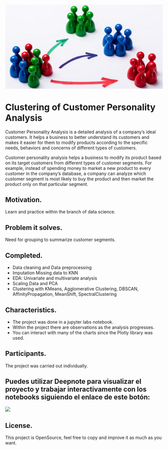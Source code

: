 [<img src="images/front_page.jpeg" width="900" target="_blank" alt="Click to go to this project's GitHub repository" title="Click to go to this project's GitHub repository"/>](https://github.com/AAZG/Clustering-of-Customer-Personality-Analysis)

# Clustering of Customer Personality Analysis

Customer Personality Analysis is a detailed analysis of a company’s ideal customers. It helps a business to better understand its customers and makes it easier for them to modify products according to the specific needs, behaviors and concerns of different types of customers.

Customer personality analysis helps a business to modify its product based on its target customers from different types of customer segments. For example, instead of spending money to market a new product to every customer in the company’s database, a company can analyze which customer segment is most likely to buy the product and then market the product only on that particular segment.

## Motivation.
Learn and practice within the branch of data science.


## Problem it solves.
Need for grouping to summarize customer segments.

## Completed.
- Data cleaning and Data preprocessing
- Imputation Missing data to KNN
- EDA: Univariate and multivariate analysis
- Scaling Data and PCA
- Clustering with KMeans, Agglomerative Clustering, DBSCAN, AffinityPropagation, MeanShift, SpectralClustering

## Characteristics.
* The project was done in a jupyter labs notebook.
* Within the project there are observations as the analysis progresses.
* You can interact with many of the charts since the Plotly library was used.


## Participants.
The project was carried out individually.

## Puedes utilizar Deepnote para visualizar el proyecto y trabajar interactivamente con los notebooks siguiendo el enlace de este botón:
[<img src="https://deepnote.com/buttons/try-in-a-jupyter-notebook.svg">](https://deepnote.com/@aazg/Clustering-of-Customer-Personality-Analysis-476ba5e6-eb90-4a9a-8755-c06626d1ab4d)


## License.
This project is OpenSource, feel free to copy and improve it as much as you want.
